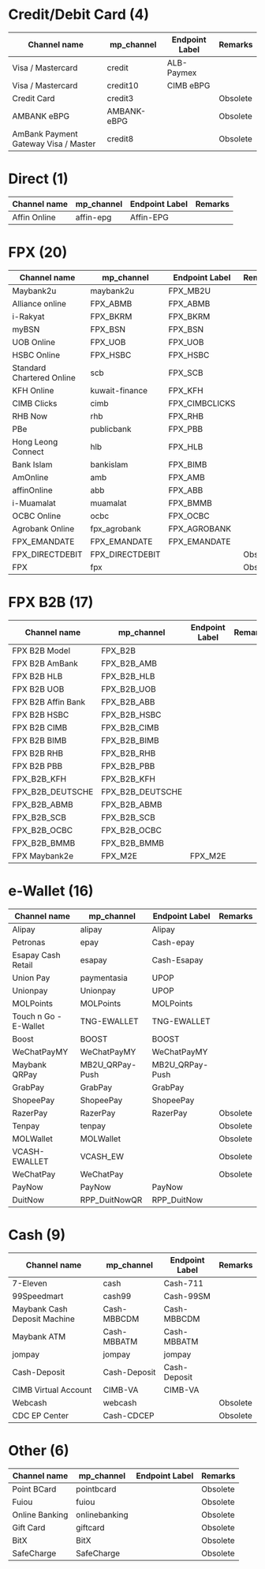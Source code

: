 # Credit/Debit Card (4)
| Channel name | mp_channel | Endpoint Label | Remarks
| --- | --- |--- |---
| Visa / Mastercard	| credit |  ALB-Paymex |
| Visa / Mastercard	| credit10 | CIMB eBPG | 
| Credit Card | credit3 | | Obsolete
| AMBANK eBPG | AMBANK-eBPG | | Obsolete
| AmBank Payment Gateway Visa / Master | credit8 | | Obsolete

# Direct (1)
| Channel name | mp_channel | Endpoint Label | Remarks
| --- | --- |--- |---
| Affin Online | affin-epg | Affin-EPG |

# FPX (20)
| Channel name | mp_channel | Endpoint Label | Remarks
| --- | --- |--- |---
| Maybank2u | maybank2u | FPX_MB2U |
| Alliance online | FPX_ABMB | FPX_ABMB |
| i-Rakyat | FPX_BKRM | FPX_BKRM |
| myBSN | FPX_BSN | FPX_BSN |
| UOB Online | FPX_UOB | FPX_UOB |
| HSBC Online | FPX_HSBC | FPX_HSBC |
| Standard Chartered Online | scb | FPX_SCB |
| KFH Online | kuwait-finance | FPX_KFH |
| CIMB Clicks | cimb | FPX_CIMBCLICKS |
| RHB Now | rhb | FPX_RHB |
| PBe | publicbank | FPX_PBB |
| Hong Leong Connect | hlb | FPX_HLB |
| Bank Islam | bankislam | FPX_BIMB |
| AmOnline | amb | FPX_AMB |
| affinOnline | abb | FPX_ABB |
| i-Muamalat | muamalat | FPX_BMMB |
| OCBC Online | ocbc | FPX_OCBC |
| Agrobank Online | fpx_agrobank | FPX_AGROBANK |
| FPX_EMANDATE | FPX_EMANDATE | FPX_EMANDATE |
| FPX_DIRECTDEBIT | FPX_DIRECTDEBIT | | Obsolete
| FPX | fpx | | Obsolete

# FPX B2B (17)
| Channel name | mp_channel | Endpoint Label | Remarks
| --- | --- |--- |---
| FPX B2B Model | FPX_B2B |  |
| FPX B2B AmBank | FPX_B2B_AMB |  |
| FPX B2B HLB | FPX_B2B_HLB |  |
| FPX B2B UOB | FPX_B2B_UOB |  |
| FPX B2B Affin Bank | FPX_B2B_ABB |  |
| FPX B2B HSBC | FPX_B2B_HSBC |  |
| FPX B2B CIMB | FPX_B2B_CIMB |  |
| FPX B2B BIMB | FPX_B2B_BIMB |  |
| FPX B2B RHB | FPX_B2B_RHB |  |
| FPX B2B PBB | FPX_B2B_PBB |  |
| FPX_B2B_KFH | FPX_B2B_KFH |  |
| FPX_B2B_DEUTSCHE | FPX_B2B_DEUTSCHE |  |
| FPX_B2B_ABMB | FPX_B2B_ABMB |  |
| FPX_B2B_SCB | FPX_B2B_SCB |  |
| FPX_B2B_OCBC | FPX_B2B_OCBC |  |
| FPX_B2B_BMMB | FPX_B2B_BMMB |  |
| FPX Maybank2e | FPX_M2E | FPX_M2E |

# e-Wallet (16)
| Channel name | mp_channel | Endpoint Label | Remarks
| --- | --- |--- |---
| Alipay | alipay | Alipay |
| Petronas | epay | Cash-epay |
| Esapay Cash Retail | esapay | Cash-Esapay |
| Union Pay | paymentasia | UPOP |
| Unionpay | Unionpay | UPOP |
| MOLPoints | MOLPoints | MOLPoints |
| Touch n Go - E-Wallet | TNG-EWALLET | TNG-EWALLET |
| Boost | BOOST | BOOST |
| WeChatPayMY | WeChatPayMY | WeChatPayMY |
| Maybank QRPay | MB2U_QRPay-Push | MB2U_QRPay-Push |
| GrabPay | GrabPay | GrabPay |
| ShopeePay | ShopeePay | ShopeePay |
| RazerPay | RazerPay | RazerPay | Obsolete
| Tenpay | tenpay | | Obsolete
| MOLWallet | MOLWallet | | Obsolete
| VCASH-EWALLET | VCASH_EW | | Obsolete
| WeChatPay | WeChatPay | | Obsolete
| PayNow | PayNow | PayNow | 
| DuitNow | RPP_DuitNowQR | RPP_DuitNow |

# Cash (9)
| Channel name | mp_channel | Endpoint Label | Remarks
| --- | --- |--- |---
| 7-Eleven | cash | Cash-711 |
| 99Speedmart | cash99 | Cash-99SM |
| Maybank Cash Deposit Machine | Cash-MBBCDM | Cash-MBBCDM |
| Maybank ATM | Cash-MBBATM | Cash-MBBATM |
| jompay | jompay | jompay |
| Cash-Deposit | Cash-Deposit | Cash-Deposit |
| CIMB Virtual Account | CIMB-VA | CIMB-VA |
| Webcash | webcash | | Obsolete
| CDC EP Center | Cash-CDCEP | | Obsolete

# Other (6)
| Channel name | mp_channel | Endpoint Label | Remarks
| --- | --- |--- |---
| Point BCard | pointbcard | | Obsolete
| Fuiou | fuiou | | Obsolete
| Online Banking | onlinebanking | | Obsolete
| Gift Card | giftcard | | Obsolete
| BitX | BitX | | Obsolete
| SafeCharge | SafeCharge | | Obsolete
